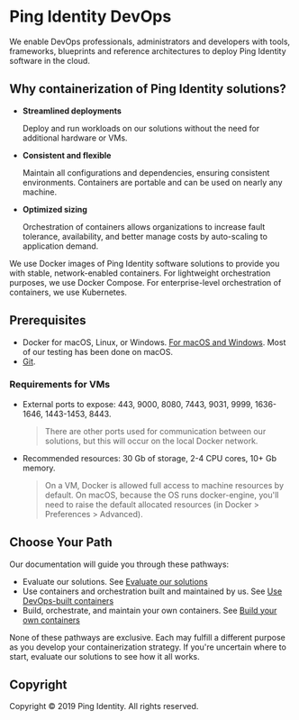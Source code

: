 # Ping Identity DevOps

We enable DevOps professionals, administrators and developers with tools, frameworks, blueprints and reference architectures to deploy Ping Identity software in the cloud.

## Why containerization of Ping Identity solutions?

* **Streamlined deployments** 

  Deploy and run workloads on our solutions without the need for additional hardware or VMs.

* **Consistent and flexible** 

  Maintain all configurations and dependencies, ensuring consistent environments. Containers are portable and can be used on nearly any machine.

* **Optimized sizing** 

  Orchestration of containers allows organizations to increase fault tolerance, availability, and better manage costs by auto-scaling to application demand.
  
We use Docker images of Ping Identity software solutions to provide you with stable, network-enabled containers. For lightweight orchestration purposes, we use Docker Compose. For enterprise-level orchestration of containers, we use Kubernetes.  

## Prerequisites

* Docker for macOS, Linux, or Windows. [For macOS and Windows](https://www.docker.com/products/docker-desktop). Most of our testing has been done on macOS.
* [Git](https://git-scm.com/downloads).

### Requirements for VMs

* External ports to expose: 443, 9000, 8080, 7443, 9031, 9999, 1636-1646, 1443-1453, 8443.
  > There are other ports used for communication between our solutions, but this will occur on the local Docker network. 
* Recommended resources: 30 Gb of storage, 2-4 CPU cores, 10+ Gb memory.
  > On a VM, Docker is allowed full access to machine resources by default. On macOS, because the OS runs docker-engine, you'll need to raise the default allocated resources (in Docker > Preferences > Advanced).

## Choose Your Path

Our documentation will guide you through these pathways:

* Evaluate our solutions. See [Evaluate our solutions](https://github.com/pingidentity/pingidentity-devops-getting-started/docs/evaluate.md)
* Use containers and orchestration built and maintained by us. See [Use DevOps-built containers](https://github.com/pingidentity/pingidentity-devops-getting-started/docs/devopsBuilt.md)
* Build, orchestrate, and maintain your own containers. See [Build your own containers](https://github.com/pingidentity/pingidentity-devops-getting-started/docs/buildYourOwn.md)

None of these pathways are exclusive. Each may fulfill a different purpose as you develop your containerization strategy. If you're uncertain where to start, evaluate our solutions to see how it all works.

## Copyright

Copyright © 2019 Ping Identity. All rights reserved.
